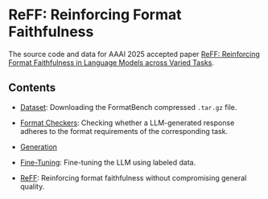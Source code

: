 # ReFF: Reinforcing Format Faithfulness

The source code and data for AAAI 2025 accepted paper [ReFF: Reinforcing Format Faithfulness in Language Models across Varied Tasks](https://arxiv.org/abs/2412.09173).

## Contents

- [Dataset](FormatBench): Downloading the FormatBench compressed `.tar.gz` file.

- [Format Checkers](format_check.py): Checking whether a LLM-generated response adheres to the format requirements of the corresponding task.

- [Generation]()

- [Fine-Tuning](run_ft.py): Fine-tuning the LLM using labeled data.

- [ReFF](run_rl.py): Reinforcing format faithfulness without compromising general quality.